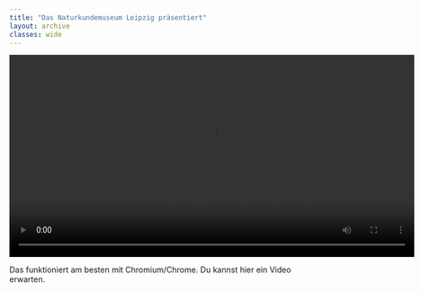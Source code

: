 ```yaml
---
title: "Das Naturkundemuseum Leipzig präsentiert"
layout: archive
classes: wide
---
```

<div class="yt">
  <video id="theplayer" autoplay="autoplay" height="360px" controls="controls">
    <source id="mediasource" type="video/mp4">
      <p>Schade!</p>
      Dein Browser unterstützt leider keine Videovidergabe.
  </video>
  <p>Das funktioniert am besten mit Chromium/Chrome. Du kannst hier ein Video erwarten.</p>
</div>
<script>
    var player = document.getElementById("theplayer");
    var urlParams;
    (window.onpopstate = function () {
        var match,
            pl     = /\+/g,  // Regex for replacing addition symbol with a space
            search = /([^&=]+)=?([^&]*)/g,
            decode = function (s) { return decodeURIComponent(s.replace(pl, " ")); },
            query  = window.location.search.substring(1);

        urlParams = {};
        while (match = search.exec(query))
        urlParams[decode(match[1])] = decode(match[2]);
    })();
    player.src = "https://cdn.media.freifunk.net/nklm/"+urlParams["media"];
    player.focus();
    player.onloadeddata = function() {
        player.play();
    };
    document.getElementById("mediasource").play();
    player.load();
</script>
